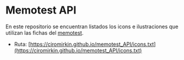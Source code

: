 # Memotest API

En este repositorio se encuentran listados los icons e ilustraciones que utilizan las fichas del [memotest](https://cm-memotest.netlify.app/).

* Ruta: [https://ciromirkin.github.io/memotest_API/icons.txt](https://ciromirkin.github.io/memotest_API/icons.txt)

